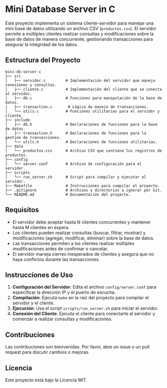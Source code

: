 # Mini Database Server in C

Este proyecto implementa un sistema cliente-servidor para manejar una mini base de datos utilizando un archivo CSV (`productos.csv`). El servidor permite a múltiples clientes realizar consultas y modificaciones sobre la base de datos de manera concurrente, gestionando transacciones para asegurar la integridad de los datos.

## Estructura del Proyecto

```
mini-db-server-c
├── src
│   ├── servidor.c         # Implementación del servidor que maneja conexiones y consultas.
│   ├── cliente.c          # Implementación del cliente que se conecta al servidor.
│   ├── db.c               # Funciones para manipulación de la base de datos.
│   ├── transaction.c       # Lógica de manejo de transacciones.
│   └── utils.c            # Funciones utilitarias para el servidor y cliente.
├── include
│   ├── db.h               # Declaraciones de funciones para la base de datos.
│   ├── transaction.h      # Declaraciones de funciones para la gestión de transacciones.
│   └── utils.h            # Declaraciones de funciones utilitarias.
├── data
│   └── productos.csv      # Archivo CSV que contiene los registros de productos.
├── config
│   └── server.conf        # Archivo de configuración para el servidor.
├── scripts
│   └── run_server.sh      # Script para compilar y ejecutar el servidor.
├── Makefile               # Instrucciones para compilar el proyecto.
├── .gitignore             # Archivos y directorios a ignorar por Git.
└── README.md              # Documentación del proyecto.
```

## Requisitos

- El servidor debe aceptar hasta N clientes concurrentes y mantener hasta M clientes en espera.
- Los clientes pueden realizar consultas (buscar, filtrar, mostrar) y modificaciones (agregar, modificar, eliminar) sobre la base de datos.
- Las transacciones permiten a los clientes realizar múltiples modificaciones antes de confirmar o cancelar.
- El servidor maneja cierres inesperados de clientes y asegura que no haya conflictos durante las transacciones.

## Instrucciones de Uso

1. **Configuración del Servidor**: Edita el archivo `config/server.conf` para especificar la dirección IP y el puerto de escucha.
2. **Compilación**: Ejecuta `make` en la raíz del proyecto para compilar el servidor y el cliente.
3. **Ejecución**: Usa el script `scripts/run_server.sh` para iniciar el servidor.
4. **Conexión del Cliente**: Ejecuta el cliente para conectarte al servidor y comenzar a realizar consultas y modificaciones.

## Contribuciones

Las contribuciones son bienvenidas. Por favor, abre un issue o un pull request para discutir cambios o mejoras.

## Licencia

Este proyecto está bajo la Licencia MIT.